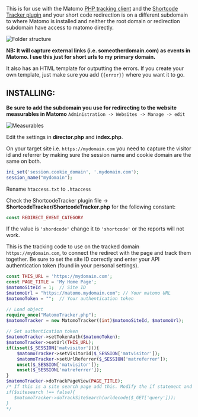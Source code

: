 This is for use with the Matomo [PHP tracking client](https://github.com/matomo-org/matomo-php-tracker) and the [Shortcode Tracker plugin](https://github.com/mgazdzik/plugin-ShortcodeTracker) and your short code redirection is on a different subdomain to where Matomo is installed and neither the root domain or redirection subdomain have access to matomo directly.

![Folder structure](https://res.cloudinary.com/league-of-true-love/image/upload/v1599754872/folders.jpg)

**NB: It will capture external links (i.e. someotherdomain.com) as events in Matomo. I use this just for short urls to my primary domain.**

It also has an HTML template for outputting the errors. If you create your own template, just make sure you add `{{error}}` where you want it to go.

## INSTALLING:

**Be sure to add the subdomain you use for redirecting to the website measurables in Matomo** `Administration -> Websites -> Manage -> edit`

![Measurables](https://res.cloudinary.com/league-of-true-love/image/upload/v1599754877/measurable.jpg)

Edit the settings in **director.php** and **index.php**.

On your target site i.e. `https://mydomain.com` you need to capture the visitor id and referrer by making sure the session name and cookie domain are the same on both.
```php
ini_set('session.cookie_domain', '.mydomain.com');
session_name("mydomain");
```
Rename `htaccess.txt` to `.htaccess`

Check the ShortcodeTracker plugin file -> **ShortcodeTracker/ShortcodeTracker.php** for the following constant:
```php
const REDIRECT_EVENT_CATEGORY
```
If the value is `'shordcode'` change it to `'shortcode'` or the reports will not work.

This is the tracking code to use on the tracked domain `https://mydomain.com`, to connect the redirect with the page and track them together. Be sure to set the site ID correctly and enter your API authentication token (found in your personal settings).
```php
const THIS_URL = 'https://mydomain.com';
const PAGE_TITLE = 'My Home Page';
$matomoSiteId = 1;  // Site ID
$matomoUrl = "https://matomo.mydomain.com"; // Your matomo URL
$matomoToken = "";  // Your authentication token

// Load object
require_once("MatomoTracker.php");
$matomoTracker = new MatomoTracker((int)$matomoSiteId, $matomoUrl);
    
// Set authentication token
$matomoTracker->setTokenAuth($matomoToken);
$matomoTracker->setUrl(THIS_URL);
if(isset($_SESSION['matvisitor'])){
    $matomoTracker->setVisitorId($_SESSION['matvisitor']);
    $matomoTracker->setUrlReferrer($_SESSION['matreferrer']);
    unset($_SESSION['matvisitor']);
    unset($_SESSION['matreferrer']);
}
$matomoTracker->doTrackPageView(PAGE_TITLE);
/* If this is a site search page add this. Modify the if statement and $_GET variable to your needs
if($sitesearch !== false){
   $matomoTracker->doTrackSiteSearch(urldecode($_GET['query']));
}
*/
```
